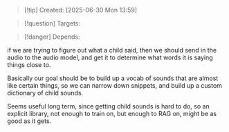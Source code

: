 
>[!tip] Created: [2025-06-30 Mon 13:59]

>[!question] Targets: 

>[!danger] Depends: 

if we are trying to figure out what a child said, then we should send in the audio to the audio model, and get it to determine what words it is saying things close to.

Basically our goal should be to build up a vocab of sounds that are almost like certain things, so we can narrow down snippets, and build up a custom dictionary of child sounds.

Seems useful long term, since getting child sounds is hard to do, so an explicit library, not enough to train on, but enough to RAG on, might be as good as it gets.